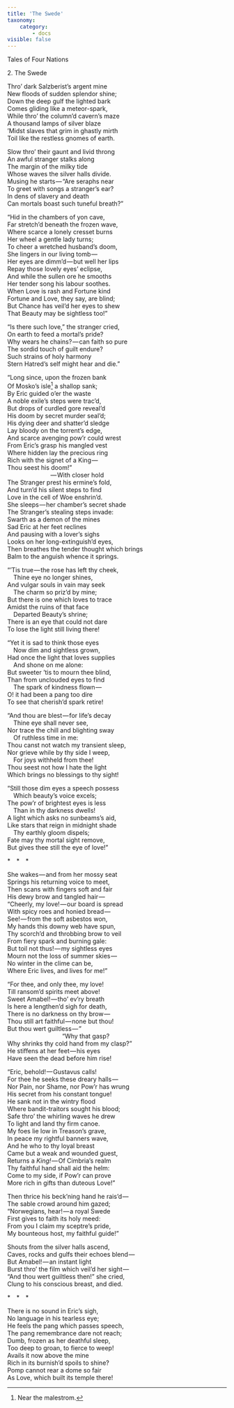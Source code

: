 ```yaml
---
title: 'The Swede'
taxonomy:
    category:
        - docs
visible: false
---
```


<span class="title">Tales of Four Nations</span>  

<span class="title">2&#46; The Swede</span>
 
Thro’ dark Salzberist’s argent mine  
New floods of sudden splendor shine;  
Down the deep gulf the lighted bark  
Comes gliding like a meteor-spark,  
While thro’ the column’d cavern’s maze  
A thousand lamps of silver blaze  
’Midst slaves that grim in ghastly mirth  
Toil like the restless gnomes of earth.  
  
Slow thro’ their gaunt and livid throng  
An awful stranger stalks along  
The margin of the milky tide  
Whose waves the silver halls divide.  
Musing he starts — “Are seraphs near  
To greet with songs a stranger’s ear?  
In dens of slavery and death  
Can mortals boast such tuneful breath?”  
  
“Hid in the chambers of yon cave,  
Far stretch’d beneath the frozen wave,  
Where scarce a lonely cresset burns  
Her wheel a gentle lady turns;  
To cheer a wretched husband’s doom,  
She lingers in our living tomb —   
Her eyes are dimm’d — but well her lips  
Repay those lovely eyes’ eclipse,  
And while the sullen ore he smooths  
Her tender song his labour soothes.  
When Love is rash and Fortune kind  
Fortune and Love, they say, are blind;  
But Chance has veil’d her eyes to shew  
That Beauty may be sightless too!”  
  
“Is there such love,” the stranger cried,  
On earth to feed a mortal’s pride?  
Why wears he chains? — can faith so pure  
The sordid touch of guilt endure?  
Such strains of holy harmony  
Stern Hatred’s self might hear and die.”  
  
“Long since, upon the frozen bank  
Of Mosko’s isle[^1] a shallop sank;  
By Eric guided o’er the waste  
A noble exile’s steps were trac’d,  
But drops of curdled gore reveal’d  
His doom by secret murder seal’d;  
His dying deer and shatter’d sledge  
Lay bloody on the torrent’s edge,  
And scarce avenging pow’r could wrest  
From Eric’s grasp his mangled vest  
Where hidden lay the precious ring  
Rich with the signet of a King —   
Thou seest his doom!”   
&emsp;&emsp;&emsp;&emsp;&emsp;&emsp;&emsp; — With closer hold  
The Stranger prest his ermine’s fold,  
And turn’d his silent steps to find  
Love in the cell of Woe enshrin’d.  
She sleeps — her chamber’s secret shade  
The Stranger’s stealing steps invade:  
Swarth as a demon of the mines  
Sad Eric at her feet reclines  
And pausing with a lover’s sighs  
Looks on her long-extinguish’d eyes,  
Then breathes the tender thought which brings  
Balm to the anguish whence it springs.   
  
“’Tis true — the rose has left thy cheek,  
 Thine eye no longer shines,  
And vulgar souls in vain may seek  
 The charm so priz’d by mine;  
But there is one which loves to trace  
Amidst the ruins of that face  
 Departed Beauty’s shrine;  
There is an eye that could not dare  
To lose the light still living there!   
	  
“Yet it is sad to think those eyes  
 Now dim and sightless grown,  
Had once the light that loves supplies  
 And shone on me alone:  
But sweeter ’tis to mourn thee blind,  
Than from unclouded eyes to find  
 The spark of kindness flown —   
O! it had been a pang too dire  
To see that cherish’d spark retire!   
  
“And thou are blest — for life’s decay  
 Thine eye shall never see,  
Nor trace the chill and blighting sway  
 Of ruthless time in me:  
Thou canst not watch my transient sleep,  
Nor grieve while by thy side I weep,  
 For joys withheld from thee!  
Thou seest not how I hate the light  
Which brings no blessings to thy sight!   
		  
“Still those dim eyes a speech possess  
 Which beauty’s voice excels;  
The pow’r of brightest eyes is less  
 Than in thy darkness dwells!  
A light which asks no sunbeams’s aid,  
Like stars that reign in midnight shade  
 Thy earthly gloom dispels;  
Fate may thy mortal sight remove,  
But gives thee still the eye of love!”   
		  
&#42;&emsp;&#42;&emsp;&#42;&emsp;  
		  
She wakes — and from her mossy seat  
Springs his returning voice to meet,  
Then scans with fingers soft and fair  
His dewy brow and tangled hair —   
“Cheerly, my love! — our board is spread  
With spicy roes and honied bread —   
See! — from the soft asbestos won,  
My hands this downy web have spun,  
Thy scorch’d and throbbing brow to veil  
From fiery spark and burning gale:  
But toil not thus! — my sightless eyes  
Mourn not the loss of summer skies —   
No winter in the clime can be,  
Where Eric lives, and lives for me!”  
  
“For thee, and only thee, my love!  
Till ransom’d spirits meet above!  
Sweet Amabel! — tho’ ev’ry breath  
Is here a lengthen’d sigh for death,  
There is no darkness on thy brow —   
Thou still art faithful — none but thou!  
But thou wert guiltless — ”  
&emsp;&emsp;&emsp;&emsp;&emsp;&emsp;&emsp;&emsp;&emsp;“Why that gasp?  
Why shrinks thy cold hand from my clasp?”  
He stiffens at her feet — his eyes  
Have seen the dead before him rise!  
  
“Eric, behold! — Gustavus calls!  
For thee he seeks these dreary halls —   
Nor Pain, nor Shame, nor Pow’r has wrung  
His secret from his constant tongue!  
He sank not in the wintry flood  
Where bandit-traitors sought his blood;  
Safe thro’ the whirling waves he drew  
To light and land thy firm canoe.  
My foes lie low in Treason’s grave,  
In peace my rightful banners wave,  
And he who to thy loyal breast  
Came but a weak and wounded guest,  
Returns a *King!* — Of Cimbria’s realm  
Thy faithful hand shall aid the helm:  
Come to my side, if Pow’r can prove  
More rich in gifts than duteous Love!”  
  
Then thrice his beck’ning hand he rais’d —   
The sable crowd around him gazed;  
“Norwegians, hear! — a royal Swede  
First gives to faith its holy meed:  
From you I claim my sceptre’s pride,  
My bounteous host, my faithful guide!”   
		  
Shouts from the silver halls ascend,  
Caves, rocks and gulfs their echoes blend —   
But Amabel! — an instant light  
Burst thro’ the film which veil’d her sight —   
“And thou wert guiltless then!” she cried,  
Clung to his conscious breast, and died.   
		  
&#42;&emsp;&#42;&emsp;&#42;&emsp;
		  
There is no sound in Eric’s sigh,  
No language in his tearless eye;  
He feels the pang which passes speech,  
The pang remembrance dare not reach;  
Dumb, frozen as her deathful sleep,    
Too deep to groan, to fierce to weep!  
Avails it now above the mine  
Rich in its burnish’d spoils to shine?  
Pomp cannot rear a dome so fair  
As Love, which built its temple there!   
  
[^1]: Near the malestrom.